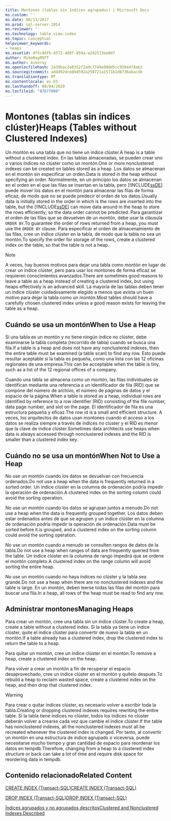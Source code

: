 ```yaml
---
title: Montones (tablas sin índices agrupados) | Microsoft Docs
ms.custom: ''
ms.date: 06/13/2017
ms.prod: sql-server-2014
ms.reviewer: ''
ms.technology: table-view-index
ms.topic: conceptual
helpviewer_keywords:
- heaps
ms.assetid: df5c4dfb-d372-4d0f-859a-a2d2533ee0d7
author: MikeRayMSFT
ms.author: mikeray
ms.openlocfilehash: 2a39bac2e0352f2adc7749e980d5cc91044f8ab2
ms.sourcegitcommit: ad4d92dce894592a259721a1571b1d8736abacdb
ms.translationtype: MT
ms.contentlocale: es-ES
ms.lasthandoff: 08/04/2020
ms.locfileid: "87677098"
---
```

# <a name="heaps-tables-without-clustered-indexes"></a><span data-ttu-id="9d5ba-102">Montones (tablas sin índices clúster)</span><span class="sxs-lookup"><span data-stu-id="9d5ba-102">Heaps (Tables without Clustered Indexes)</span></span>
  <span data-ttu-id="9d5ba-103">Un montón es una tabla que no tiene un índice clúster.</span><span class="sxs-lookup"><span data-stu-id="9d5ba-103">A heap is a table without a clustered index.</span></span> <span data-ttu-id="9d5ba-104">En las tablas almacenadas, se pueden crear uno o varios índices no clúster como un montón.</span><span class="sxs-lookup"><span data-stu-id="9d5ba-104">One or more nonclustered indexes can be created on tables stored as a heap.</span></span> <span data-ttu-id="9d5ba-105">Los datos se almacenan en el montón sin especificar un orden.</span><span class="sxs-lookup"><span data-stu-id="9d5ba-105">Data is stored in the heap without specifying an order.</span></span> <span data-ttu-id="9d5ba-106">Normalmente, en un principio los datos se almacenan en el orden en el que las filas se insertan en la tabla, pero [!INCLUDE[ssDE](../../includes/ssde-md.md)] puede mover los datos en el montón para almacenar las filas de forma eficaz, de modo que no se puede predecir el orden de los datos.</span><span class="sxs-lookup"><span data-stu-id="9d5ba-106">Usually data is initially stored in the order in which is the rows are inserted into the table, but the [!INCLUDE[ssDE](../../includes/ssde-md.md)] can move data around in the heap to store the rows efficiently; so the data order cannot be predicted.</span></span> <span data-ttu-id="9d5ba-107">Para garantizar el orden de las filas que se devuelven de un montón, debe usar la cláusula `ORDER BY`.</span><span class="sxs-lookup"><span data-stu-id="9d5ba-107">To guarantee the order of rows returned from a heap, you must use the `ORDER BY` clause.</span></span> <span data-ttu-id="9d5ba-108">Para especificar el orden de almacenamiento de las filas, cree un índice clúster en la tabla, de modo que la tabla no sea un montón.</span><span class="sxs-lookup"><span data-stu-id="9d5ba-108">To specify the order for storage of the rows, create a clustered index on the table, so that the table is not a heap.</span></span>  
  
> [!NOTE]  
>  <span data-ttu-id="9d5ba-109">A veces, hay buenos motivos para dejar una tabla como montón en lugar de crear un índice clúster, pero para usar los montones de forma eficaz se requieren conocimientos avanzados.</span><span class="sxs-lookup"><span data-stu-id="9d5ba-109">There are sometimes good reasons to leave a table as a heap instead of creating a clustered index, but using heaps effectively is an advanced skill.</span></span> <span data-ttu-id="9d5ba-110">La mayoría de las tablas deben tener un índice clúster cuidadosamente elegido a menos que exista un buen motivo para dejar la tabla como un montón.</span><span class="sxs-lookup"><span data-stu-id="9d5ba-110">Most tables should have a carefully chosen clustered index unless a good reason exists for leaving the table as a heap.</span></span>  
  
## <a name="when-to-use-a-heap"></a><span data-ttu-id="9d5ba-111">Cuándo se usa un montón</span><span class="sxs-lookup"><span data-stu-id="9d5ba-111">When to Use a Heap</span></span>  
 <span data-ttu-id="9d5ba-112">Si una tabla es un montón y no tiene ningún índice no clúster, debe examinarse la tabla completa (recorrido de tabla) cuando se busca una fila.</span><span class="sxs-lookup"><span data-stu-id="9d5ba-112">If a table is a heap and does not have any nonclustered indexes, then the entire table must be examined (a table scan) to find any row.</span></span> <span data-ttu-id="9d5ba-113">Esto puede resultar aceptable si la tabla es pequeña, como una lista con las 12 oficinas regionales de una empresa.</span><span class="sxs-lookup"><span data-stu-id="9d5ba-113">This can be acceptable when the table is tiny, such as a list of the 12 regional offices of a company.</span></span>  
  
 <span data-ttu-id="9d5ba-114">Cuando una tabla se almacena como un montón, las filas individuales se identifican mediante una referencia a un identificador de fila (RID) que se compone del número de archivo, el número de páginas de datos y el espacio de la página.</span><span class="sxs-lookup"><span data-stu-id="9d5ba-114">When a table is stored as a heap, individual rows are identified by reference to a row identifier (RID) consisting of the file number, data page number, and slot on the page.</span></span> <span data-ttu-id="9d5ba-115">El identificador de fila es una estructura pequeña y eficaz.</span><span class="sxs-lookup"><span data-stu-id="9d5ba-115">The row id is a small and efficient structure.</span></span> <span data-ttu-id="9d5ba-116">A veces, los arquitectos de datos usan montones cuando el acceso a los datos se realiza siempre a través de índices no clúster y el RID es menor que la clave de índice clúster.</span><span class="sxs-lookup"><span data-stu-id="9d5ba-116">Sometimes data architects use heaps when data is always accessed through nonclustered indexes and the RID is smaller than a clustered index key.</span></span>  
  
## <a name="when-not-to-use-a-heap"></a><span data-ttu-id="9d5ba-117">Cuándo no se usa un montón</span><span class="sxs-lookup"><span data-stu-id="9d5ba-117">When Not to Use a Heap</span></span>  
 <span data-ttu-id="9d5ba-118">No use un montón cuando los datos se devuelvan con frecuencia ordenados.</span><span class="sxs-lookup"><span data-stu-id="9d5ba-118">Do not use a heap when the data is frequently returned in a sorted order.</span></span> <span data-ttu-id="9d5ba-119">Un índice clúster en la columna de ordenación podría impedir la operación de ordenación.</span><span class="sxs-lookup"><span data-stu-id="9d5ba-119">A clustered index on the sorting column could avoid the sorting operation.</span></span>  
  
 <span data-ttu-id="9d5ba-120">No use un montón cuando los datos se agrupan juntos a menudo.</span><span class="sxs-lookup"><span data-stu-id="9d5ba-120">Do not use a heap when the data is frequently grouped together.</span></span> <span data-ttu-id="9d5ba-121">Los datos deben estar ordenados antes de que se agrupen y un índice clúster en la columna de ordenación podría impedir la operación de ordenación.</span><span class="sxs-lookup"><span data-stu-id="9d5ba-121">Data must be sorted before it is grouped, and a clustered index on the sorting column could avoid the sorting operation.</span></span>  
  
 <span data-ttu-id="9d5ba-122">No use un montón cuando a menudo se consulten rangos de datos de la tabla.</span><span class="sxs-lookup"><span data-stu-id="9d5ba-122">Do not use a heap when ranges of data are frequently queried from the table.</span></span>  <span data-ttu-id="9d5ba-123">Un índice clúster en la columna de rango impedirá que se ordene el montón completo.</span><span class="sxs-lookup"><span data-stu-id="9d5ba-123">A clustered index on the range column will avoid sorting the entire heap.</span></span>  
  
 <span data-ttu-id="9d5ba-124">No use un montón cuando no haya índices no clúster y la tabla sea grande.</span><span class="sxs-lookup"><span data-stu-id="9d5ba-124">Do not use a heap when there are no nonclustered indexes and the table is large.</span></span> <span data-ttu-id="9d5ba-125">En un montón, deben leerse todas las filas del montón para buscar una fila.</span><span class="sxs-lookup"><span data-stu-id="9d5ba-125">In a heap, all rows of the heap must be read to find any row.</span></span>  
  
## <a name="managing-heaps"></a><span data-ttu-id="9d5ba-126">Administrar montones</span><span class="sxs-lookup"><span data-stu-id="9d5ba-126">Managing Heaps</span></span>  
 <span data-ttu-id="9d5ba-127">Para crear un montón, cree una tabla sin un índice clúster.</span><span class="sxs-lookup"><span data-stu-id="9d5ba-127">To create a heap, create a table without a clustered index.</span></span> <span data-ttu-id="9d5ba-128">Si la tabla ya tiene un índice clúster, quite el índice clúster para convertir de nuevo la tabla en un montón.</span><span class="sxs-lookup"><span data-stu-id="9d5ba-128">If a table already has a clustered index, drop the clustered index to return the table to a heap.</span></span>  
  
 <span data-ttu-id="9d5ba-129">Para quitar un montón, cree un índice clúster en el montón.</span><span class="sxs-lookup"><span data-stu-id="9d5ba-129">To remove a heap, create a clustered index on the heap.</span></span>  
  
 <span data-ttu-id="9d5ba-130">Para volver a crear un montón a fin de recuperar el espacio desaprovechado, cree un índice clúster en el montón y quítelo después.</span><span class="sxs-lookup"><span data-stu-id="9d5ba-130">To rebuild a heap to reclaim wasted space, create a clustered index on the heap, and then drop that clustered index.</span></span>  
  
> [!WARNING]  
>  <span data-ttu-id="9d5ba-131">Para crear o quitar índices clúster, es necesario volver a escribir toda la tabla.</span><span class="sxs-lookup"><span data-stu-id="9d5ba-131">Creating or dropping clustered indexes requires rewriting the entire table.</span></span> <span data-ttu-id="9d5ba-132">Si la tabla tiene índices no clúster, todos los índices no clúster deberán volver a crearse cada vez que cambie el índice clúster.</span><span class="sxs-lookup"><span data-stu-id="9d5ba-132">If the table has nonclustered indexes, all the nonclustered indexes must all be recreated whenever the clustered index is changed.</span></span> <span data-ttu-id="9d5ba-133">Por tanto, al convertir un montón en una estructura de índice agrupado o viceversa, puede necesitarse mucho tiempo y gran cantidad de espacio para reordenar los datos en tempdb.</span><span class="sxs-lookup"><span data-stu-id="9d5ba-133">Therefore, changing from a heap to a clustered index structure or back can take a lot of time and require disk space for reordering data in tempdb.</span></span>  
  
## <a name="related-content"></a><span data-ttu-id="9d5ba-134">Contenido relacionado</span><span class="sxs-lookup"><span data-stu-id="9d5ba-134">Related Content</span></span>  
 [<span data-ttu-id="9d5ba-135">CREATE INDEX &#40;Transact-SQL&#41;</span><span class="sxs-lookup"><span data-stu-id="9d5ba-135">CREATE INDEX &#40;Transact-SQL&#41;</span></span>](/sql/t-sql/statements/create-index-transact-sql)  
  
 [<span data-ttu-id="9d5ba-136">DROP INDEX &#40;Transact-SQL&#41;</span><span class="sxs-lookup"><span data-stu-id="9d5ba-136">DROP INDEX &#40;Transact-SQL&#41;</span></span>](/sql/t-sql/statements/drop-index-transact-sql)  
  
 [<span data-ttu-id="9d5ba-137">Índices agrupados y no agrupados descritos</span><span class="sxs-lookup"><span data-stu-id="9d5ba-137">Clustered and Nonclustered Indexes Described</span></span>](clustered-and-nonclustered-indexes-described.md)  
  
  
